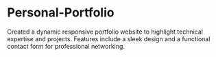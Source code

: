 # Personal-Portfolio
Created a dynamic responsive portfolio website to highlight technical expertise and projects. Features include a sleek design and a functional contact form for professional networking.
